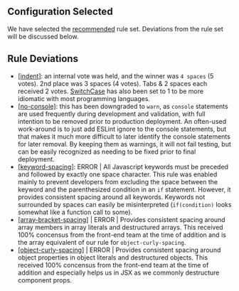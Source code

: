 
## Configuration Selected
We have selected the [recommended](https://eslint.org/docs/rules/) rule set.  Deviations from the rule set will be discussed below.

## Rule Deviations
* [[indent]](https://eslint.org/docs/rules/indent): an internal vote was held, and the winner was `4 spaces` (5 votes).  2nd place was 3 spaces (4 votes).  Tabs & 2 spaces each received 2 votes. [SwitchCase](https://eslint.org/docs/rules/indent#switchcase) has also been set to 1 to be more idiomatic with most programming languages.
* [[no-console]](https://eslint.org/docs/rules/no-console): this has been downgraded to `warn`, as `console` statements are used frequently during development and validation, with full intention to be removed prior to production deployment.  An often-used work-around is to just add ESLint ignore to the console statements, but that makes it much more difficult to later identify the console statements for later removal.  By keeping them as warnings, it will not fail testing, but can be easily recognized as needing to be fixed prior to final deployment.
* [[keyword-spacing]](https://eslint.org/docs/rules/keyword-spacing): ERROR | All Javascript keywords must be preceded and followed by exactly one space character. This rule was enabled mainly to prevent developers from excluding the space between the keyword and the parenthesized condition in an `if` statement. However, it provides consistent spacing around all keywords. Keywords not surrounded by spaces can easily be misinterpreted (`if(condition)` looks somewhat like a function call to some).
* [[array-bracket-spacing]](https://eslint.org/docs/rules/array-bracket-spacing) | ERROR | Provides consistent spacing around array members in array literals and destructured arrays. This received 100% concensus from the front-end team at the time of addition and is the array equivalent of our rule for `object-curly-spacing`.
* [[object-curly-spacing]](https://eslint.org/docs/rules/object-curly-spacing) | ERROR | Provides consistent spacing around object properties in object literals and destructured objects. This received 100% concensus from the front-end team at the time of addition and especially helps us in JSX as we commonly destructure component props.

<!-- 
| Rule Name | Class | Discussion |
| --- | :---: | --- |
| [[for-direction]](https://eslint.org/docs/rules/for-direction) | OFF | While it is suggested that any non-forward iteration require a comment pointing out the deviation to the developer, there are many cases where backward iteration is desired and a clearer way of implementation a solution |
| [[getter-return]](https://eslint.org/docs/rules/getter-return) | ERROR | Every `get` can reasonabily be expected to return a value.  No return is likely an unintended omission |
| [[no-await-in-loop]](https://eslint.org/docs/rules/no-await-in-loop) | WARN | Syncronously looping over a set with an await on each operation likely not the original intention of the author; they likely wanted to `await` completion of a set of operations.  This may be upgraded to an `error` at a later point.
| [[no-compare-neg-zero]](https://eslint.org/docs/rules/no-compare-neg-zero) | ERROR | this makes code more confusing to read with no benefit |
| [[no-cond-assign]](https://eslint.org/docs/rules/no-cond-assign) | ERROR | this is likely not indended, and caught as a likely typo |



| [[accessor-pairs]](https://eslint.org/docs/rules/accessor-pairs) | ERROR | Providing a `set` without a `get` is very unintuative.  In any case where this type of behaviour is desired, use a `function` instead. | -->
